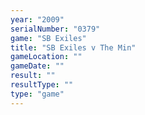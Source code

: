 ```yaml
---
year: "2009"
serialNumber: "0379" 
game: "SB Exiles"
title: "SB Exiles v The Min"
gameLocation: ""
gameDate: ""
result: ""
resultType: ""
type: "game"
---
```

